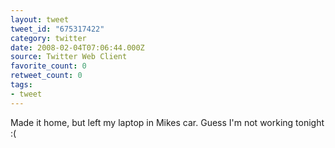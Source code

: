```yaml
---
layout: tweet
tweet_id: "675317422"
category: twitter
date: 2008-02-04T07:06:44.000Z
source: Twitter Web Client
favorite_count: 0
retweet_count: 0
tags:
- tweet
---
```


Made it home, but left my laptop in Mikes car.  Guess I'm not working tonight :(
